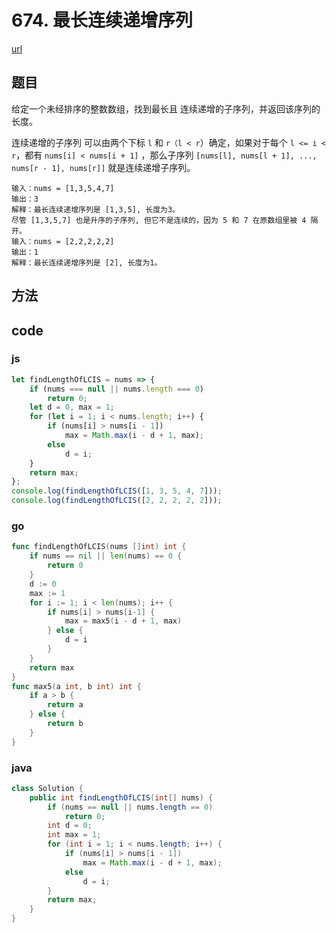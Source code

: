 # 674. 最长连续递增序列


[url](https://leetcode-cn.com/problems/longest-continuous-increasing-subsequence/)


## 题目
给定一个未经排序的整数数组，找到最长且 连续递增的子序列，并返回该序列的长度。

连续递增的子序列 可以由两个下标 `l` 和 `r（l < r`）确定，如果对于每个 `l <= i < r`，都有 `nums[i] < nums[i + 1]` ，那么子序列 `[nums[l], nums[l + 1], ..., nums[r - 1], nums[r]]` 就是连续递增子序列。

```
输入：nums = [1,3,5,4,7]
输出：3
解释：最长连续递增序列是 [1,3,5], 长度为3。
尽管 [1,3,5,7] 也是升序的子序列, 但它不是连续的，因为 5 和 7 在原数组里被 4 隔开。 
输入：nums = [2,2,2,2,2]
输出：1
解释：最长连续递增序列是 [2], 长度为1。
```


## 方法


## code

### js

```js
let findLengthOfLCIS = nums => {
    if (nums === null || nums.length === 0)
        return 0;
    let d = 0, max = 1;
    for (let i = 1; i < nums.length; i++) {
        if (nums[i] > nums[i - 1])
            max = Math.max(i - d + 1, max);
        else
            d = i;
    }
    return max;
};
console.log(findLengthOfLCIS([1, 3, 5, 4, 7]));
console.log(findLengthOfLCIS([2, 2, 2, 2, 2]));
```

### go

```go
func findLengthOfLCIS(nums []int) int {
	if nums == nil || len(nums) == 0 {
		return 0
	}
	d := 0
	max := 1
	for i := 1; i < len(nums); i++ {
		if nums[i] > nums[i-1] {
			max = max5(i - d + 1, max)
		} else {
			d = i
		}
	}
	return max
}
func max5(a int, b int) int {
	if a > b {
		return a
	} else {
		return b
	}
}
```

### java

```java
class Solution {
    public int findLengthOfLCIS(int[] nums) {
        if (nums == null || nums.length == 0)
            return 0;
        int d = 0;
        int max = 1;
        for (int i = 1; i < nums.length; i++) {
            if (nums[i] > nums[i - 1])
                max = Math.max(i - d + 1, max);
            else
                d = i;
        }
        return max;
    }
}
```

